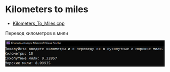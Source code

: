 # Kilometers to miles
* [Kilometers_To_Miles.cpp](Kilometers_To_Miles/Kilometers_To_Miles.cpp)
<p>Перевод километров в мили</p>
<img src="/images/Kilometers_To_Miles.png">

